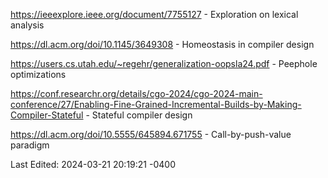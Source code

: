 https://ieeexplore.ieee.org/document/7755127 - Exploration on lexical analysis

https://dl.acm.org/doi/10.1145/3649308 - Homeostasis in compiler design

https://users.cs.utah.edu/~regehr/generalization-oopsla24.pdf - Peephole optimizations

https://conf.researchr.org/details/cgo-2024/cgo-2024-main-conference/27/Enabling-Fine-Grained-Incremental-Builds-by-Making-Compiler-Stateful - Stateful compiler design

https://dl.acm.org/doi/10.5555/645894.671755 - Call-by-push-value paradigm



Last Edited: 2024-03-21 20:19:21 -0400
